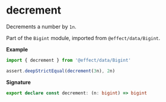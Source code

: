 # decrement

Decrements a number by `1n`.

Part of the `Bigint` module, imported from `@effect/data/Bigint`.

**Example**

```ts
import { decrement } from '@effect/data/Bigint'

assert.deepStrictEqual(decrement(3n), 2n)
```

**Signature**

```ts
export declare const decrement: (n: bigint) => bigint
```
